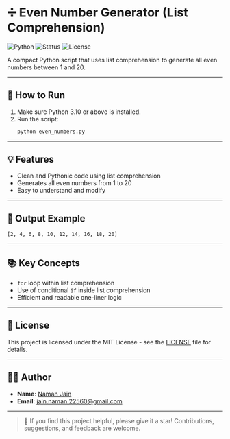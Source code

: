 # ➗ Even Number Generator (List Comprehension)

![Python](https://img.shields.io/badge/Python-3.12-blue?logo=python&logoColor=white)
![Status](https://img.shields.io/badge/Status-Complete-green)
![License](https://img.shields.io/badge/License-MIT-green)

A compact Python script that uses list comprehension to generate all even numbers between 1 and 20.

---

## 🚀 How to Run

1. Make sure Python 3.10 or above is installed.
2. Run the script:
   ```bash
   python even_numbers.py

---

## 💡 Features

- Clean and Pythonic code using list comprehension
- Generates all even numbers from 1 to 20
- Easy to understand and modify

---

## 📄 Output Example

```bash
[2, 4, 6, 8, 10, 12, 14, 16, 18, 20]
```

---

## 📚 Key Concepts

- `for` loop within list comprehension
- Use of conditional `if` inside list comprehension
- Efficient and readable one-liner logic

---

## 📜 License

This project is licensed under the MIT License - see the [LICENSE](./LICENSE.txt) file for details.

---

## 🙋‍♂️ Author

- **Name**: [Naman Jain](https://github.com/Naman-Jain-2256)
- **Email**: [jain.naman.22560@gmail.com](mailto:jain.naman.22560@gmail.com)

---

> 🌟 If you find this project helpful, please give it a star!
> Contributions, suggestions, and feedback are welcome.
